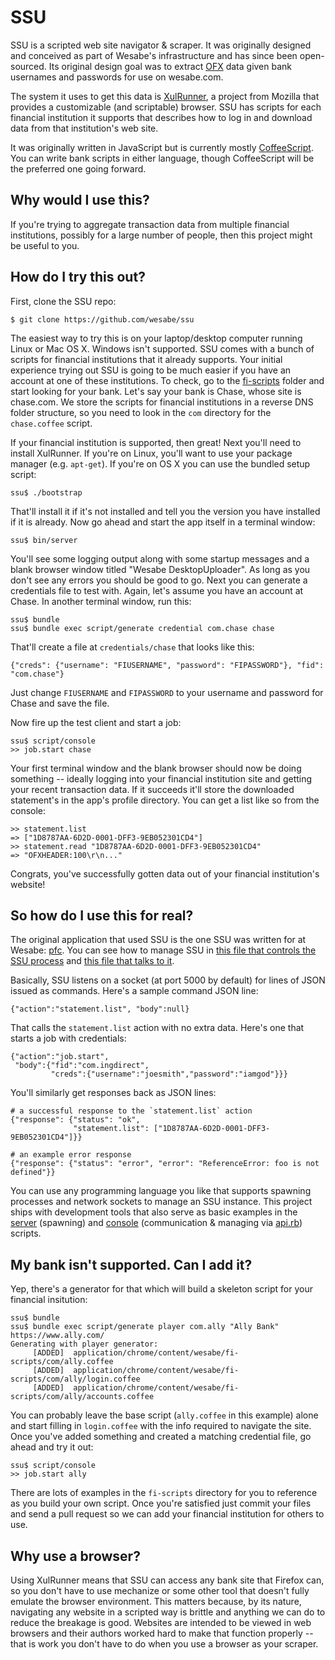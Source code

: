 SSU
===

SSU is a scripted web site navigator & scraper. It was originally designed
and conceived as part of Wesabe's infrastructure and has since been
open-sourced. Its original design goal was to extract [OFX][ofx] data
given bank usernames and passwords for use on wesabe.com.

[ofx]: http://en.wikipedia.org/wiki/Open_Financial_Exchange

The system it uses to get this data is [XulRunner][XulRunner], a project from Mozilla
that provides a customizable (and scriptable) browser. SSU has scripts
for each financial institution it supports that describes how to log in
and download data from that institution's web site.

[XulRunner]: https://developer.mozilla.org/en/XULrunner

It was originally written in JavaScript but is currently mostly
[CoffeeScript][CoffeeScript]. You can write bank scripts in either language, though
CoffeeScript will be the preferred one going forward.

[CoffeeScript]: http://jashkenas.github.com/coffee-script/


Why would I use this?
---------------------

If you're trying to aggregate transaction data from multiple financial
institutions, possibly for a large number of people, then this project
might be useful to you.


How do I try this out?
----------------------

First, clone the SSU repo:

    $ git clone https://github.com/wesabe/ssu

The easiest way to try this is on your laptop/desktop computer running
Linux or Mac OS X. Windows isn't supported. SSU comes with a bunch of
scripts for financial institutions that it already supports. Your
initial experience trying out SSU is going to be much easier if you have
an account at one of these institutions. To check, go to the
[fi-scripts][fi-scripts] folder and start looking for your bank. Let's
say your bank is Chase, whose site is chase.com. We store the scripts
for financial institutions in a reverse DNS folder structure, so you
need to look in the `com` directory for the `chase.coffee` script.

[fi-scripts]: https://github.com/wesabe/ssu/tree/master/application/chrome/content/wesabe/fi-scripts

If your financial institution is supported, then great! Next you'll need
to install XulRunner. If you're on Linux, you'll want to use your
package manager (e.g. `apt-get`). If you're on OS X you can use the
bundled setup script:

    ssu$ ./bootstrap

That'll install it if it's not installed and tell you the version you
have installed if it is already. Now go ahead and start the app itself
in a terminal window:

    ssu$ bin/server

You'll see some logging output along with some startup messages and a
blank browser window titled "Wesabe DesktopUploader". As long as you
don't see any errors you should be good to go. Next you can generate
a credentials file to test with. Again, let's assume you have an
account at Chase. In another terminal window, run this:

    ssu$ bundle
    ssu$ bundle exec script/generate credential com.chase chase

That'll create a file at `credentials/chase` that looks like this:

    {"creds": {"username": "FIUSERNAME", "password": "FIPASSWORD"}, "fid": "com.chase"}

Just change `FIUSERNAME` and `FIPASSWORD` to your username and password
for Chase and save the file.

Now fire up the test client and start a job:

    ssu$ script/console
    >> job.start chase

Your first terminal window and the blank browser should now be doing
something -- ideally logging into your financial institution site and
getting your recent transaction data. If it succeeds it'll store the
downloaded statement's in the app's profile directory. You can get a
list like so from the console:

    >> statement.list
    => ["1D8787AA-6D2D-0001-DFF3-9EB052301CD4"]
    >> statement.read "1D8787AA-6D2D-0001-DFF3-9EB052301CD4"
    => "OFXHEADER:100\r\n..."

Congrats, you've successfully gotten data out of your financial
institution's website!


So how do I use this for real?
------------------------------

The original application that used SSU is the one SSU was written for at
Wesabe: [pfc][pfc]. You can see how to manage SSU in [this file that controls
the SSU process][daemon] and [this file that talks to it][sync_job].

[pfc]: https://github.com/wesabe/pfc
[daemon]: https://github.com/wesabe/pfc/blob/master/app/models/ssu/daemon.rb
[sync_job]: https://github.com/wesabe/pfc/blob/master/app/models/ssu/sync_job.rb

Basically, SSU listens on a socket (at port 5000 by default) for lines
of JSON issued as commands. Here's a sample command JSON line:

    {"action":"statement.list", "body":null}

That calls the `statement.list` action with no extra data. Here's one
that starts a job with credentials:

    {"action":"job.start",
     "body":{"fid":"com.ingdirect",
             "creds":{"username":"joesmith","password":"iamgod"}}}

You'll similarly get responses back as JSON lines:

    # a successful response to the `statement.list` action
    {"response": {"status": "ok",
                  "statement.list": ["1D8787AA-6D2D-0001-DFF3-9EB052301CD4"]}}

    # an example error response
    {"response": {"status": "error", "error": "ReferenceError: foo is not defined"}}

You can use any programming language you like that supports spawning
processes and network sockets to manage an SSU instance. This project
ships with development tools that also serve as basic examples in the [server][server]
(spawning) and [console][console] (communication & managing via [api.rb][api.rb])
scripts.

[server]: https://github.com/wesabe/ssu/blob/master/bin/server
[console]: https://github.com/wesabe/ssu/blob/master/script/console
[api.rb]: https://github.com/wesabe/ssu/blob/master/script/api.rb

My bank isn't supported. Can I add it?
--------------------------------------

Yep, there's a generator for that which will build a skeleton script for
your financial insitution:

    ssu$ bundle
    ssu$ bundle exec script/generate player com.ally "Ally Bank" https://www.ally.com/
    Generating with player generator:
         [ADDED]  application/chrome/content/wesabe/fi-scripts/com/ally.coffee
         [ADDED]  application/chrome/content/wesabe/fi-scripts/com/ally/login.coffee
         [ADDED]  application/chrome/content/wesabe/fi-scripts/com/ally/accounts.coffee

You can probably leave the base script (`ally.coffee` in this example)
alone and start filling in `login.coffee` with the info required to navigate
the site. Once you've added something and created a matching credential
file, go ahead and try it out:

    ssu$ script/console
    >> job.start ally

There are lots of examples in the `fi-scripts` directory for you to
reference as you build your own script. Once you're satisfied just
commit your files and send a pull request so we can add your financial
institution for others to use.


Why use a browser?
------------------

Using XulRunner means that SSU can access any bank site that Firefox
can, so you don't have to use mechanize or some other tool that doesn't
fully emulate the browser environment. This matters because, by its
nature, navigating any website in a scripted way is brittle and anything
we can do to reduce the breakage is good. Websites are intended to be
viewed in web browsers and their authors worked hard to make that
function properly -- that is work you don't have to do when you use a
browser as your scraper.
